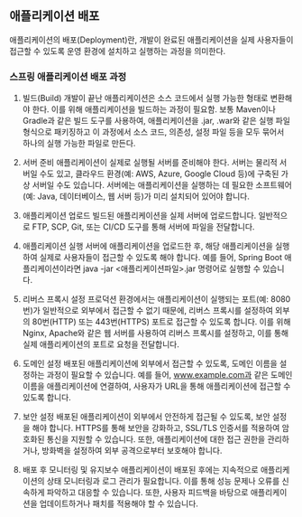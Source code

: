 ## 애플리케이션 배포 
애플리케이션의 배포(Deployment)란, 개발이 완료된 애플리케이션을 실제 사용자들이 접근할 수 있도록 운영 환경에 설치하고 실행하는 과정을 의미한다.

### 스프링 애플리케이션 배포 과정
1. 빌드(Build)
    개발이 끝난 애플리케이션은 소스 코드에서 실행 가능한 형태로 변환해야 한다. 이를 위해 애플리케이션을 빌드하는 과정이 필요함. 보통 Maven이나 Gradle과 같은 빌드 도구를 사용하여, 애플리케이션을 .jar, .war와 같은 실행 파일 형식으로 패키징하고 이 과정에서 소스 코드, 의존성, 설정 파일 등을 모두 묶어서 하나의 실행 가능한 파일로 만든다.

2. 서버 준비
    애플리케이션이 실제로 실행될 서버를 준비해야 한다. 서버는 물리적 서버일 수도 있고, 클라우드 환경(예: AWS, Azure, Google Cloud 등)에 구축된 가상 서버일 수도 있습니다. 서버에는 애플리케이션을 실행하는 데 필요한 소프트웨어(예: Java, 데이터베이스, 웹 서버 등)가 미리 설치되어 있어야 합니다.

3. 애플리케이션 업로드
    빌드된 애플리케이션을 실제 서버에 업로드합니다. 일반적으로 FTP, SCP, Git, 또는 CI/CD 도구를 통해 서버에 파일을 전달합니다.

4. 애플리케이션 실행
    서버에 애플리케이션을 업로드한 후, 해당 애플리케이션을 실행하여 실제로 사용자들이 접근할 수 있도록 해야 합니다. 예를 들어, Spring Boot 애플리케이션이라면 java -jar <애플리케이션파일>.jar 명령어로 실행할 수 있습니다.

5. 리버스 프록시 설정
    프로덕션 환경에서는 애플리케이션이 실행되는 포트(예: 8080번)가 일반적으로 외부에서 접근할 수 없기 때문에, 리버스 프록시를 설정하여 외부의 80번(HTTP) 또는 443번(HTTPS) 포트로 접근할 수 있도록 합니다. 이를 위해 Nginx, Apache와 같은 웹 서버를 사용하여 리버스 프록시를 설정하고, 이를 통해 실제 애플리케이션의 포트로 요청을 전달합니다.

6. 도메인 설정
    배포된 애플리케이션에 외부에서 접근할 수 있도록, 도메인 이름을 설정하는 과정이 필요할 수 있습니다. 예를 들어, www.example.com과 같은 도메인 이름을 애플리케이션에 연결하여, 사용자가 URL을 통해 애플리케이션에 접근할 수 있도록 합니다.

7. 보안 설정
    배포된 애플리케이션이 외부에서 안전하게 접근될 수 있도록, 보안 설정을 해야 합니다. HTTPS를 통해 보안을 강화하고, SSL/TLS 인증서를 적용하여 암호화된 통신을 지원할 수 있습니다. 또한, 애플리케이션에 대한 접근 권한을 관리하거나, 방화벽을 설정하여 외부 공격으로부터 보호해야 합니다.

8. 배포 후 모니터링 및 유지보수
    애플리케이션이 배포된 후에는 지속적으로 애플리케이션의 상태 모니터링과 로그 관리가 필요합니다. 이를 통해 성능 문제나 오류를 신속하게 파악하고 대응할 수 있습니다. 또한, 사용자 피드백을 바탕으로 애플리케이션을 업데이트하거나 패치를 적용해야 할 수 있습니다.